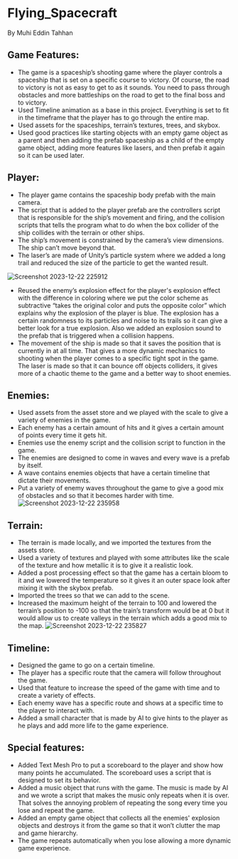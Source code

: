 # Flying_Spacecraft

By Muhi Eddin Tahhan

## Game Features:

* The game is a spaceship’s shooting game where the player controls a spaceship that is set on a specific course to victory. Of course, the road to victory is not as easy to get to as it sounds. You need to pass through obstacles and more battleships on the road to get to the final boss and to victory.
* Used Timeline animation as a base in this project. Everything is set to fit in the timeframe that the player has to go through the entire map.
* Used assets for the spaceships, terrain’s textures, trees, and skybox.
* Used good practices like starting objects with an empty game object as a parent and then adding the prefab spaceship as a child of the empty game object, adding more features like lasers, and then prefab it again so it can be used later.

## Player:

* The player game contains the spaceship body prefab with the main camera.
* The script that is added to the player prefab are the controllers script that is responsible for the ship’s movement and firing, and the collision scripts that tells the program what to do when the box collider of the ship collides with the terrain or other ships.
* The ship’s movement is constrained by the camera’s view dimensions. The ship can’t move beyond that.
* The laser’s are made of Unity’s particle system where we added a long trail and reduced the size of the particle to get the wanted result.

![Screenshot 2023-12-22 225912](https://github.com/MuhiEddinTahhan/Flying_Spacecraft/assets/96084107/679d4659-5866-404c-b603-3c449005f601)

* Reused the enemy’s explosion effect for the player's explosion effect with the difference in coloring where we put the color scheme as subtractive “takes the original color and puts the opposite color” which explains why the explosion of the player is blue. The explosion has a certain randomness to its particles and noise to its trails so it can give a better look for a true explosion. Also we added an explosion sound to the prefab that is triggered when a collision happens.
* The movement of the ship is made so that it saves the position that is currently in at all time. That gives a more dynamic mechanics to shooting when the player comes to a specific tight spot in the game.
The laser is made so that it can bounce off objects colliders, it gives more of a chaotic theme to the game and a better way to shoot enemies.

## Enemies:

* Used assets from the asset store and we played with the scale to give a variety of enemies in the game.
* Each enemy has a certain amount of hits and it gives a certain amount of points every time it gets hit.
* Enemies use the enemy script and the collision script to function in the game.
* The enemies are designed to come in waves and every wave is a prefab by itself.
* A wave contains enemies objects that have a certain timeline that dictate their movements.
* Put a variety of enemy waves throughout the game to give a good mix of obstacles and so that it becomes harder with time.
![Screenshot 2023-12-22 235958](https://github.com/MuhiEddinTahhan/Flying_Spacecraft/assets/96084107/719d6439-2470-4f24-8f62-25f66b2458b7)

## Terrain:

* The terrain is made locally, and we imported the textures from the assets store.
* Used a variety of textures and played with some attributes like the scale of the texture and how metallic it is to give it a realistic look.
* Added a post processing effect so that the game has a certain bloom to it and we lowered the temperature so it gives it an outer space look after mixing it with the skybox prefab.
* Imported the trees so that we can add to the scene.
* Increased the maximum height of the terrain to 100 and lowered the terrain’s position to -100 so that the train’s transform would be at 0 but it would allow us to create valleys in the terrain which adds a good mix to the map.
![Screenshot 2023-12-22 235827](https://github.com/MuhiEddinTahhan/Flying_Spacecraft/assets/96084107/b73b57b5-0cee-4c71-a1df-0144cee89ce4)

## Timeline:

* Designed the game to go on a certain timeline.
* The player has a specific route that the camera will follow throughout the game.
* Used that feature to increase the speed of the game with time and to create a variety of effects.
* Each enemy wave has a specific route and shows at a specific time to the player to interact with.
* Added a small character that is made by AI to give hints to the player as he plays and add more life to the game experience.

## Special features:

* Added Text Mesh Pro to put a scoreboard to the player and show how many points he accumulated. The scoreboard uses a script that is designed to set its behavior.
* Added a music object that runs with the game. The music is made by AI and we wrote a script that makes the music only repeats when it is over. That solves the annoying problem of repeating the song every time you lose and repeat the game.
* Added an empty game object that collects all the enemies' explosion objects and destroys it from the game so that it won’t clutter the map and game hierarchy.
* The game repeats automatically when you lose allowing a more dynamic game experience.
